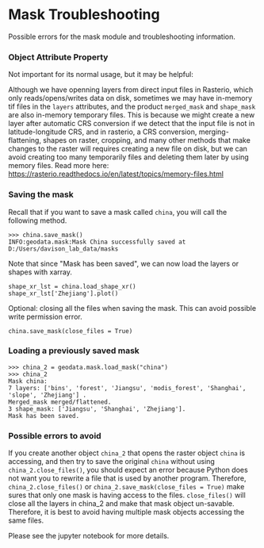 # Mask Troubleshooting

Possible errors for the mask module and troubleshooting information.


### Object Attribute Property

Not important for its normal usage, but it may be helpful:

Although we have openning layers from direct input files in Rasterio, which only reads/opens/writes data on disk, sometimes we may have in-memory tif files in the `layers` attributes, and the product `merged_mask` and `shape_mask` are also in-memory temporary files. This is because we might create a new layer after automatic CRS conversion if we detect that the input file is not in latitude-longitude CRS, and in rasterio, a CRS conversion, merging-flattening, shapes on raster, cropping, and many other methods that make changes to the raster will requires creating a new file on disk, but we can avoid creating too many temporarily files and deleting them later by using memory files. Read more here: https://rasterio.readthedocs.io/en/latest/topics/memory-files.html


### Saving the mask

Recall that if you want to save a mask called `china`, you will call the following method.

```
>>> china.save_mask()
INFO:geodata.mask:Mask China successfully saved at D:/Users/davison_lab_data/masks
```

Note that since "Mask has been saved", we can now load the layers or shapes with xarray.

```
shape_xr_lst = china.load_shape_xr()
shape_xr_lst['Zhejiang'].plot()
```

Optional: closing all the files when saving the mask. This can avoid possible write permission error.

```
china.save_mask(close_files = True)
```

### Loading a previously saved mask

```
>>> china_2 = geodata.mask.load_mask("china")
>>> china_2
Mask china:
7 layers: ['bins', 'forest', 'Jiangsu', 'modis_forest', 'Shanghai', 'slope', 'Zhejiang'] .
Merged_mask merged/flattened.
3 shape_mask: ['Jiangsu', 'Shanghai', 'Zhejiang'].
Mask has been saved.
```

### Possible errors to avoid

If you create another object `china_2` that opens the raster object `china` is accessing, and then try to save the original `china` without using `china_2.close_files()`, you should expect an error because Python does not want you to rewrite a file that is used by another program. Therefore, `china_2.close_files()` or `china_2.save_mask(close_files = True)` make sures that only one mask is having access to the files. `close_files()` will close all the layers in china_2 and make that mask object un-savable. Therefore, it is best to avoid having multiple mask objects accessing the same files.

Please see the jupyter notebook for more details.
